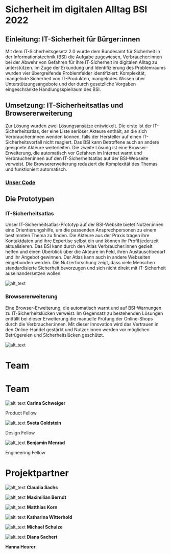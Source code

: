 # Sicherheit im digitalen Alltag BSI 2022


## Einleitung: IT-Sicherheit für Bürger:innen

Mit dem IT-Sicherheitsgesetz 2.0 wurde dem Bundesamt für Sicherheit in der Informationstechnik (BSI) die Aufgabe zugewiesen, Verbraucher:innen bei der Abwehr von Gefahren für ihre IT-Sicherheit im digitalen Alltag zu unterstützen. Im Zuge der Erkundung und Identifizierung des Problemraums wurden vier übergreifende Problemfelder identifiziert: Komplexität, mangelnde Sicherheit von IT-Produkten, mangelndes Wissen über Unterstützungsangebote und der durch gesetzliche Vorgaben eingeschränkte Handlungsspielraum des BSI.


## Umsetzung: IT-Sicherheitsatlas und Browsererweiterung

Zur Lösung wurden zwei Lösungsansätze entwickelt. Die erste ist der IT-Sicherheitsatlas, der eine Liste seriöser Akteure enthält, an die sich Verbraucher:innen wenden können, falls der Hersteller auf einen IT-Sicherheitsvorfall nicht reagiert. Das BSI kann Betroffene auch an andere geeignete Akteure weiterleiten. Die zweite Lösung ist eine Browser-Erweiterung, die automatisch vor Gefahren im Internet warnt und Verbraucher:innen auf den IT-Sicherheitsatlas auf der BSI-Webseite verweist. Die Browsererweiterung reduziert die Komplexität des Themas und funktioniert automatisch.

### [Unser Code](https://github.com/ben04/fakeshop-detector/)

## Die Prototypen


### IT-Sicherheitsatlas

Unser IT-Sicherheitsatlas-Prototyp auf der BSI-Website bietet Nutzer:innen eine Orientierungshilfe, um die passenden Ansprechpersonen zu einem bestimmten Thema zu finden. Die Akteure aus der Praxis tragen ihre Kontaktdaten und ihre Expertise selbst ein und können ihr Profil jederzeit aktualisieren. Das BSI kann durch den Atlas Verbraucher:innen gezielt helfen und einen Überblick über die Akteure im Feld, ihren Austauschbedarf und ihr Angebot gewinnen. Der Atlas kann auch in andere Webseiten eingebunden werden. Die Nutzerforschung zeigt, dass viele Menschen standardisierte Sicherheit bevorzugen und sich nicht direkt mit IT-Sicherheit auseinandersetzen wollen.

![alt_text](screenshot_2.png)

### Browsererweiterung

Eine Browser-Erweiterung, die automatisch warnt und auf BSI-Warnungen zu IT-Sicherheitslücken verweist. Im Gegensatz zu bestehenden Lösungen entfällt bei dieser Erweiterung die manuelle Prüfung der Online-Shops durch die Verbraucher:innen. Mit dieser Innovation wird das Vertrauen in den Online-Handel gestärkt und Nutzer:innen werden vor möglichen Betrügereien und Sicherheitslücken geschützt.

![alt_text](screenshot_1.png)

# Team


# Team

![alt_text](Carina_Schweiger__tech4germany.jpg)
**Carina Schweiger**

Product  Fellow

![alt_text](Sveta_Goldstein.jpg)
**Sveta Goldstein**

Design Fellow

![alt_text](Benjamin_Menrad__tech4germany.jpg)
**Benjamin Menrad**

Engineering Fellow


# Projektpartner

![alt_text](Sachs_Claudia.jpg)
**Claudia Sachs**

![alt_text](Berndt_Maximilian.jpg)
**Maximilian Berndt**

![alt_text](Korn_Matthias.jpg)
**Matthias Korn**

![alt_text](Witterhold_Katharina.jpg)
**Katharina Witterhold**

![alt_text](Schulze_Michael.jpg)
**Michael Schulze**

![alt_text](Sachert_Diana.jpg)
**Diana Sachert**

**Hanna Heurer**

